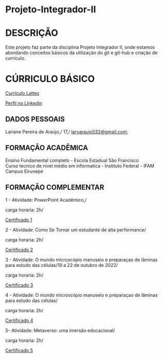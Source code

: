 # Projeto-Integrador-II
# DESCRIÇÃO

Este projeto faz parte da disciplina Projeto Integrador II, onde estamos abordando conceitos básicos da utilização do git e git-hub e criação de currículo.

# CÚRRICULO BÁSICO

[Currículo Lattes](http://lattes.cnpq.br/9300840250503971)

[Perfil no Linkedin](www.linkedin.com/in/lariane-pereira-de-araújo-55b0b6318)

## DADOS PESSOAIS
Lariane Pereira de Araújo,/ 17,/ laryaraujo532@gmail.com; 

## FORMAÇÃO ACADÊMICA
Ensino Fundamental completo - Escola Estadual São Francisco\
Curso tecnico de nivel médio em informatica - Instituto Federal - IFAM Campus Eirunepé

## FORMAÇÃO COMPLEMENTAR

1 - Atividade: PowerPoint Acadêmico,/

carga horaria: 2h/

[Certificado 1](certificados-1.pdf)

2 - Atividade: Como Se Tornar um estudante de alta performance/

carga horaria: 2h/

[Certificado 2](certificados-2.pdf)

3 - Atividade: O mundo microscópio manuseio e preparaçao de lâminas para estudo das células/19 a 22 de outubro de 2022/ 

carga horaria: 2h/

[Certificado 3](certificados-3.pdf)

4 - Atividade: O mundo microscópio manuseio e preparaçao de lâminas para estudo das células/

carga horaria: 2h/

[Certificado 4](certificados-4.pdf)

5- Atividade: Metaverso: uma imersão educacional/

carga horaria: 2h/

[Certificado 5](certificados-5.pdf)
